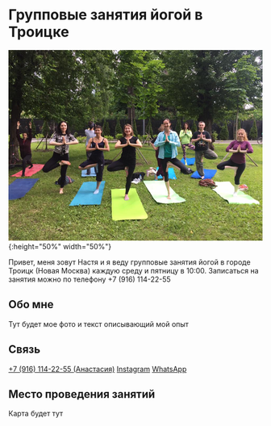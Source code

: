 # Групповые занятия йогой в Троицке

![Заглавное изображение](joga.jpg "Йога в Троицке"){:height="50%" width="50%"}

Привет, меня зовут Настя и я веду групповые занятия йогой в городе Троицк (Новая Москва) каждую среду и пятницу в 10:00.
Записаться на занятия можно по телефону +7 (916) 114-22-55

## Обо мне

Тут будет мое фото и текст описывающий мой опыт

## Связь

[+7 (916) 114-22-55 (Анастасия)](tel://+79161142255)
[Instagram](http://instagram.com/troitsk.yoga/)
[WhatsApp](https://api.whatsapp.com/send?phone=79161142255)

## Место проведения занятий

Карта будет тут
